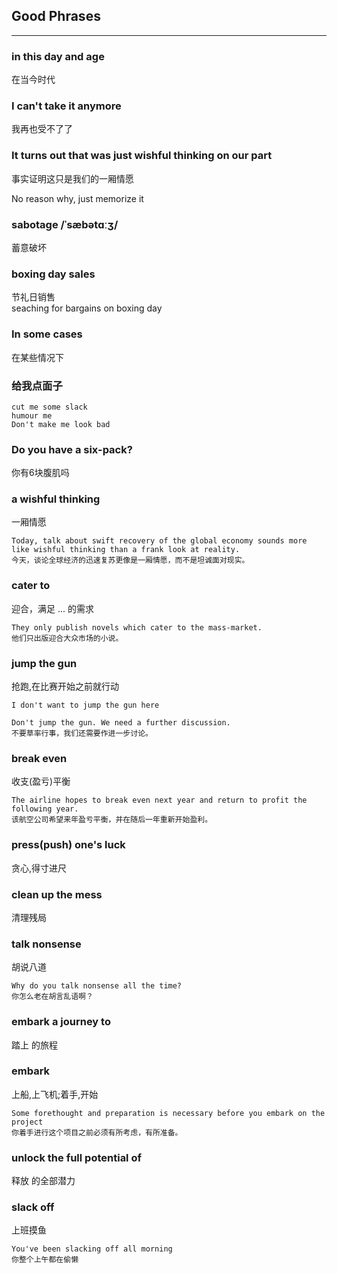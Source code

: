 ## Good Phrases

<hr>

### in this day and age
在当今时代

### I can't take it anymore
我再也受不了了


### It turns out that was just wishful thinking on our part
事实证明这只是我们的一厢情愿

No reason why, just memorize it


### sabotage /ˈsæbətɑːʒ/
蓄意破坏

### boxing day sales
节礼日销售  <br>
seaching for bargains on boxing day  

### In some cases
在某些情况下

### 给我点面子
```
cut me some slack
humour me
Don't make me look bad
```

### Do you have a six-pack? 
你有6块腹肌吗

### a wishful thinking
一厢情愿
```
Today, talk about swift recovery of the global economy sounds more like wishful thinking than a frank look at reality.  
今天，谈论全球经济的迅速复苏更像是一厢情愿，而不是坦诚面对现实。
```





### cater to 
迎合，满足 ... 的需求
```
They only publish novels which cater to the mass-market.  
他们只出版迎合大众市场的小说。
```

### jump the gun
抢跑,在比赛开始之前就行动
```
I don't want to jump the gun here

Don't jump the gun. We need a further discussion.  
不要草率行事，我们还需要作进一步讨论。
```

### break even
收支(盈亏)平衡
```
The airline hopes to break even next year and return to profit the following year.  
该航空公司希望来年盈亏平衡，并在随后一年重新开始盈利。
```

### press(push) one's luck
贪心,得寸进尺

### clean up the mess
清理残局

### talk nonsense
胡说八道
```
Why do you talk nonsense all the time?  
你怎么老在胡言乱语啊？
```

### embark a journey to
踏上  的旅程

### embark
上船,上飞机;着手,开始
```
Some forethought and preparation is necessary before you embark on the project
你着手进行这个项目之前必须有所考虑，有所准备。
```

### unlock the full potential of
释放  的全部潜力

### slack off
上班摸鱼
```
You've been slacking off all morning
你整个上午都在偷懒
```

